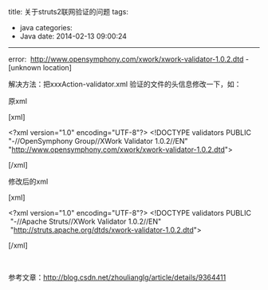 title: 关于struts2联网验证的问题
tags:
  - java
categories:
  - Java
date: 2014-02-13 09:00:24
---

error:  http://www.opensymphony.com/xwork/xwork-validator-1.0.2.dtd - [unknown location]

解决方法：把xxxAction-validator.xml 验证的文件的头信息修改一下，如：

原xml

[xml]

&lt;?xml version="1.0" encoding="UTF-8"?&gt;
&lt;!DOCTYPE validators PUBLIC "-//OpenSymphony Group//XWork Validator 1.0.2//EN" "http://www.opensymphony.com/xwork/xwork-validator-1.0.2.dtd"&gt;

[/xml]

修改后的xml

[xml]

&lt;?xml version="1.0" encoding="UTF-8"?&gt;
&lt;!DOCTYPE validators PUBLIC  "-//Apache Struts//XWork Validator 1.0.2//EN"  "http://struts.apache.org/dtds/xwork-validator-1.0.2.dtd"&gt;

[/xml]

&nbsp;

参考文章：http://blog.csdn.net/zhoulianglg/article/details/9364411